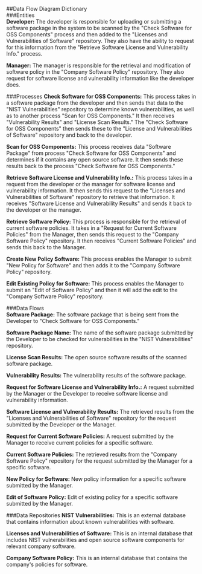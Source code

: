 ##Data Flow Diagram Dictionary  
###Entities  
**Developer:** The developer is responsible for uploading or submitting a software package in the system to be scanned by the "Check Software for OSS Components" process and then added to the "Licenses and Vulnerabilities of Software" repository. They also have the ability to request for this information from the "Retrieve Software License and Vulnerability Info." process.

**Manager:** The manager is responsible for the retrieval and modification of software policy in the "Company Software Policy" repository. They also request for software license and vulnerability information like the developer does.  


###Processes
**Check Software for OSS Components:** This process takes in a software package from the developer and then sends that data to the "NIST Vulnerabilities" repository  to determine known vulnerabilities, as well as to another process "Scan for OSS Components." It then receives "Vulnerability Results" and "License Scan Results." The "Check Software for OSS Components" then sends these to the "License and Vulnerabilities of Software" repository and back to the developer.

**Scan for OSS Components:** This process receives data "Software Package" from process "Check Software for OSS Components" and determines if it contains any open source software. It then sends these results back to the process "Check Software for OSS Components."

**Retrieve Software License and Vulnerability Info.:** This process takes in a request from the developer or the manager for software license and vulnerability information. It then sends this request to the "Licenses and Vulnerabilities of Software" repository to retrieve that information. It receives "Software License and Vulnerability Results" and sends it back to the developer or the manager.

**Retrieve Software Policy:** This process is responsible for the retrieval of current software policies. It takes in a "Request for Current Software Policies" from the Manager, then sends this request to the "Company Software Policy" repository. It then receives "Current Software Policies" and sends this back to the Manager.

**Create New Policy Software:** This process enables the Manager to submit "New Policy for Software" and then adds it to the "Company Software Policy" repository.

**Edit Existing Policy for Software:** This process enables the Manager to submit an "Edit of Software Policy" and then it will add the edit to the "Company Software Policy" repository.


###Data Flows  
**Software Package:** The software package that is being sent from the Developer to "Check Software for OSS Components." 

**Software Package Name:** The name of the software package submitted by the Developer to be checked for vulnerabilities in the "NIST Vulnerabilities" repository.  

**License Scan Results:** The open source software results of the scanned software package.

**Vulnerability Results:** The vulnerability results of the software package.  

**Request for Software License and Vulnerability Info.:** A request submitted by the Manager or the Developer to receive software license and vulnerability information.  

**Software License and Vulnerability Results:** The retrieved results from the "Licenses and Vulnerabilities of Software" repository for the request submitted by the Developer or the Manager. 

**Request for Current Software Policies:**  A request submitted by the Manager to receive current policies for a specific software. 

**Current Software Policies:** The retrieved results from the "Company Software Policy" repository for the request submitted by the Manager for a specific software.  

**New Policy for Software:** New policy information for a specific software submitted by the Manager.  

**Edit of Software Policy:** Edit of existing policy for a specific software submitted by the Manager.  



###Data Repositories
**NIST Vulnerabilities:** This is an external database that contains information about known vulnerabilities with software.  

**Licenses and Vulnerabilities of Software:** This is an internal database that includes NIST vulnerabilities and open source software components for relevant company software.  

**Company Software Policy:** This is an internal database that contains the company's policies for software.
